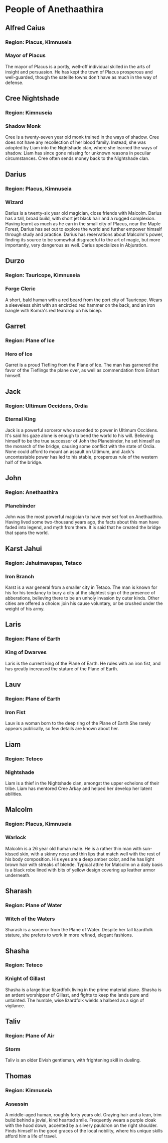 # People of Anethaathira


## Alfred Caius

### Region: Placus, Kimnuseia
### Mayor of Placus

The mayor of Placus is a portly, well-off individual skilled in the arts of insight and persuasion.
He has kept the town of Placus prosperous and well-guarded, though the satelite towns don't have as much in the way of defense.

## Cree Nightshade

### Region: Kimnuseia
### Shadow Monk

Cree is a twenty-seven year old monk trained in the ways of shadow.
Cree does not have any recollection of her blood family.
Instead, she was adopted by Liam into the Nightshade clan, where she learned the ways of shadow.
Liam has since gone missing for unknown reasons in peculiar circumstances.
Cree often sends money back to the Nightshade clan.

## Darius

### Region: Placus, Kimnuseia
### Wizard

Darius is a twenty-six year old magician, close friends with Malcolm.
Darius has a tall, broad build, with short jet black hair and a rugged complexion.
Having learnt as much as he can in the small city of Placus, near the Maple Forest, Darius has set out to explore the world and further empower himself through study and practice.
Darius has reservations about Malcolm's power, finding its source to be somewhat disgraceful to the art of magic, but more importantly, very dangerous as well.
Darius specializes in Abjuration.


## Durzo

### Region: Tauricope, Kimnuseia
### Forge Cleric

A short, bald human with a red beard from the port city of Tauricope.
Wears a sleeveless shirt with an encircled red hammer on the back, and an iron bangle with Komra's red teardrop on his bicep.


## Garret

### Region: Plane of Ice
### Hero of Ice

Garret is a proud Tiefling from the Plane of Ice.
The man has garnered the favor of the Tieflings the plane over, as well as commendation from Enhart himself.

## Jack

### Region: Ultimum Occidens, Ordia
### Eternal King

Jack is a powerful sorceror who ascended to power in Ultimum Occidens.
It's said his gaze alone is enough to bend the world to his will.
Believing himself to be the true successor of John the Planebinder, he set himself as the monarch of the bridge, causing some conflict with the state of Ordia.
None could afford to mount an assault on Ultimum, and Jack's uncontestable power has led to his stable, prosperous rule of the western half of the bridge.

## John

### Region: Anethaathira
### Planebinder

John was the most powerful magician to have ever set foot on Anethaathira.
Having lived some two-thousand years ago, the facts about this man have faded into legend, and myth from there.
It is said that he created the bridge that spans the world.

## Karst Jahui

### Region: Jahuimavapas, Tetaco
### Iron Branch

Karst is a war general from a smaller city in Tetaco.
The man is known for his for his tendancy to bury a city at the slightest sign of the presence of abberations, believing there to be an unholy invasion by outer kinds.
Other cities are offered a choice: join his cause voluntary, or be crushed under the weight of his army.

## Laris

### Region: Plane of Earth
### King of Dwarves

Laris is the current king of the Plane of Earth.
He rules with an iron fist, and has greatly increased the stature of the Plane of Earth.

## Lauv

### Region: Plane of Earth
### Iron Fist

Lauv is a woman born to the deep ring of the Plane of Earth
She rarely appears publically, so few details are known about her.

## Liam

### Region: Tetoco
### Nightshade

Liam is a thief in the Nightshade clan, amongst the upper echelons of their tribe.
Liam has mentored Cree Arkay and helped her develop her latent abilities.

## Malcolm

### Region: Placus, Kimnuseia
### Warlock

Malcolm is a 26 year old human male.
He is a rather thin man with sun-kissed skin, with a skinny nose and thin lips that match well with the rest of his body composition.
His eyes are a deep amber color, and he has light brown hair with streaks of blonde.
Typical attire for Malcolm on a daily basis is a black robe lined with bits of yellow design covering up leather armor underneath.

## Sharash

### Region: Plane of Water
### Witch of the Waters

Sharash is a sorceror from the Plane of Water.
Despite her tall lizardfolk stature, she prefers to work in more refined, elegant fashions.

## Shasha

### Region: Teteco
### Knight of Gillast

Shasha is a large blue lizardfolk living in the prime material plane.
Shasha is an ardent worshipper of Gillast, and fights to keep the lands pure and untainted.
The humble, wise lizardfolk wields a halberd as a sign of vigilance.

## Taliv

### Region: Plane of Air
### Storm

Taliv is an older Elvish gentleman, with frightening skill in dueling.

## Thomas

### Region: Kimnuseia
### Assassin

A middle-aged human, roughly forty years old.
Graying hair and a lean, trim build behind a jovial, kind hearted smile.
Frequently wears a purple cloak with the hood down, accented by a silvery pauldron on the right shoulder.
Finds himself in the good graces of the local nobility, where his unique skills afford him a life of travel.
